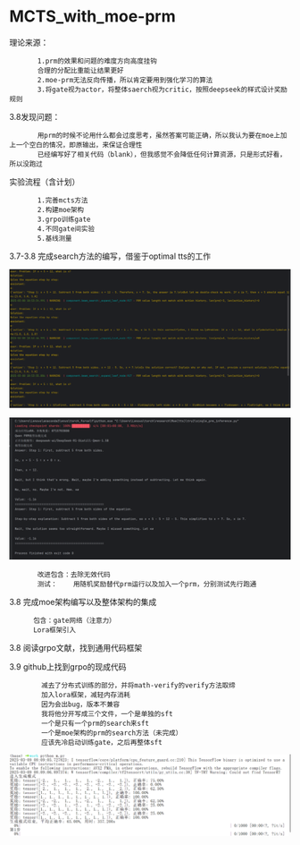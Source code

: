 # MCTS_with_moe-prm

理论来源：

           1.prm的效果和问题的难度方向高度挂钩
           合理的分配比重能让结果更好
           2.moe-prm无法反向传播，所以肯定要用到强化学习的算法
           3.将gate视为actor，将整体saerch视为critic，按照deepseek的样式设计奖励规则

3.8发现问题：

           用prm的时候不论用什么都会过度思考，虽然答案可能正确，所以我认为要在moe上加上一个空白的情况，即原输出，来保证合理性
           已经编写好了相关代码（blank），但我感觉不会降低任何计算资源，只是形式好看，所以没跑过

实验流程（含计划）
 
           1.完善mcts方法
           2.构建moe架构
           3.grpo训练gate
           4.不同gate间实验
           5.基线测量


3.7-3.8 完成search方法的编写，借鉴于optimal tts的工作


![image](https://github.com/cxb-student/MCTS-with-moe-at-tts-prm/blob/main/random_test.png)

![image](https://github.com/cxb-student/MCTS-with-moe-at-tts-prm/blob/main/single.png)

           改进包含：去除无效代码
           测试：    用随机奖励替代prm运行以及加入一个prm，分别测试先行跑通
           
3.8     完成moe架构编写以及整体架构的集成
   
          包含：gate网络（注意力）
          Lora框架引入
          

3.8     阅读grpo文献，找到通用代码框架

3.9     github上找到grpo的现成代码

            减去了分布式训练的部分，并将math-verify的verify方法取缔
            加入lora框架，减轻内存消耗
            因为会出bug，版本不兼容
            我将他分开写成三个文件，一个是单独的sft
            一个是只有一个prm的search来sft
            一个是moe架构的prm的search方法（未完成）
            应该先冷启动训练gate，之后再整体sft

![image](https://github.com/cxb-student/MCTS-with-moe-at-tts-prm/blob/main/train.png)
